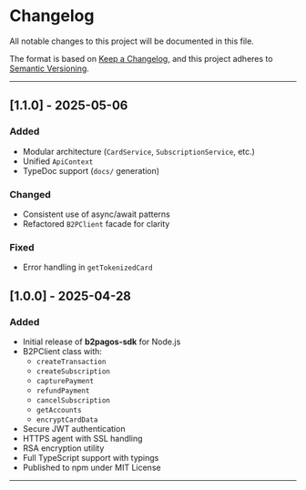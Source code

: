 # Changelog

All notable changes to this project will be documented in this file.

The format is based on [Keep a Changelog](https://keepachangelog.com/en/1.0.0/),
and this project adheres to [Semantic Versioning](https://semver.org/spec/v2.0.0.html).

---

## [1.1.0] - 2025-05-06

### Added

- Modular architecture (`CardService`, `SubscriptionService`, etc.)
- Unified `ApiContext`
- TypeDoc support (`docs/` generation)

### Changed

- Consistent use of async/await patterns
- Refactored `B2PClient` facade for clarity

### Fixed

- Error handling in `getTokenizedCard`

## [1.0.0] - 2025-04-28

### Added

- Initial release of **b2pagos-sdk** for Node.js
- B2PClient class with:
  - `createTransaction`
  - `createSubscription`
  - `capturePayment`
  - `refundPayment`
  - `cancelSubscription`
  - `getAccounts`
  - `encryptCardData`
- Secure JWT authentication
- HTTPS agent with SSL handling
- RSA encryption utility
- Full TypeScript support with typings
- Published to npm under MIT License

---
